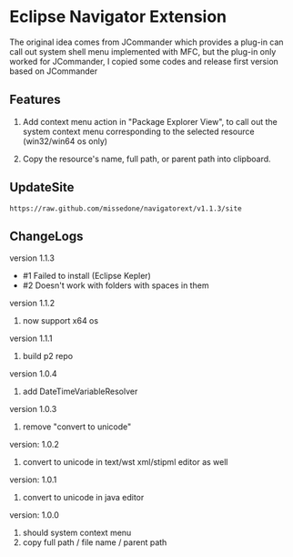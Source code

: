Eclipse Navigator Extension
====

The original idea comes from JCommander which provides a plug-in can call out system shell menu implemented with MFC, 
but the plug-in only worked for JCommander, I copied some codes and release first version based on JCommander 

## Features
1. Add context menu action in "Package Explorer View", to call out the system context menu corresponding to the selected resource (win32/win64 os only)

2. Copy the resource's name, full path, or parent path into clipboard. 

## UpdateSite
`https://raw.github.com/missedone/navigatorext/v1.1.3/site`


## ChangeLogs

version 1.1.3
* #1 Failed to install (Eclipse Kepler)
* #2 Doesn't work with folders with spaces in them

version 1.1.2
1. now support x64 os

version 1.1.1
1. build p2 repo

version 1.0.4
1. add DateTimeVariableResolver

version 1.0.3
1. remove "convert to unicode"

version: 1.0.2
1. convert to unicode in text/wst xml/stipml editor as well

version: 1.0.1
1. convert to unicode in java editor

version: 1.0.0
1. should system context menu
2. copy full path / file name / parent path

